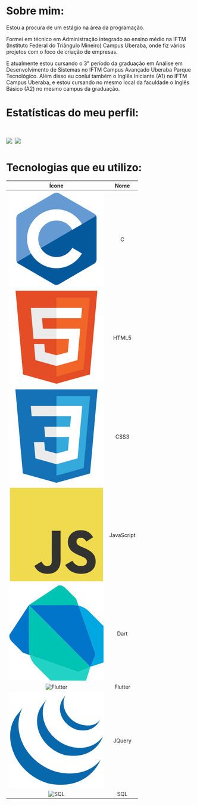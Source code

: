 <h1>Sobre mim:</h1>

Estou a procura de um estágio na área da programação.

Formei em técnico em Administração integrado ao ensino médio na IFTM (Instituto Federal do Triângulo Mineiro) Campus Uberaba, onde fiz vários projetos com o foco de criação de empresas.

E atualmente estou cursando o 3° período da graduação em Análise em Desenvolvimento de Sistemas no IFTM Campus Avançado Uberaba Parque Tecnológico. Além disso eu conluí também o Inglês Iniciante (A1) no IFTM Campus Uberaba, e estou cursando no mesmo local da faculdade o Inglês Básico (A2) no mesmo campus da graduação.

<h1>Estatísticas do meu perfil:<h1>

<div>
  <img height="180em" src="https://github-readme-stats.vercel.app/api?username=Diogogc1&show_icons=true&theme=algolia&include_all_commits=true&count_private=true"/>
  <img height="180em" src="https://github-readme-stats.vercel.app/api/top-langs/?username=Diogogc1&layout=compact&langs_count=7&theme=algolia"/>
</div>
  
<h1>Tecnologias que eu utilizo:</h1> 

| Ícone | Nome |
|:---:|:---:|
| ![C](https://raw.githubusercontent.com/devicons/devicon/master/icons/c/c-original.svg) | C |
| ![HTML5](https://raw.githubusercontent.com/devicons/devicon/master/icons/html5/html5-original.svg) | HTML5 |
| ![CSS3](https://raw.githubusercontent.com/devicons/devicon/master/icons/css3/css3-original.svg) | CSS3 |
| ![JavaScript](https://raw.githubusercontent.com/devicons/devicon/master/icons/javascript/javascript-original.svg) | JavaScript |
| ![Dart](https://raw.githubusercontent.com/devicons/devicon/master/icons/dart/dart-original.svg) | Dart |
| ![Flutter](https://cdn.jsdelivr.net/gh/devicons/devicon/icons/flutter/flutter-original.svg) | Flutter |
| ![JQuery](https://raw.githubusercontent.com/devicons/devicon/master/icons/jquery/jquery-original.svg) | JQuery |
| ![SQL](https://symbols.getvecta.com/stencil_28/61_sql-database-generic.90b41636a8.svg) | SQL |


